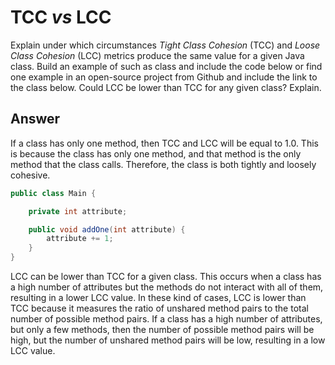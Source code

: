# TCC _vs_ LCC

Explain under which circumstances _Tight Class Cohesion_ (TCC) and _Loose Class Cohesion_ (LCC) metrics produce the same value for a given Java class. Build an example of such as class and include the code below or find one example in an open-source project from Github and include the link to the class below. Could LCC be lower than TCC for any given class? Explain.

## Answer

If a class has only one method, then TCC and LCC will be equal to 1.0. This is because the class has only one method, and that method is the only method that the class calls. Therefore, the class is both tightly and loosely cohesive.

```java
public class Main {

    private int attribute;

    public void addOne(int attribute) {
        attribute += 1;
    }
}
```

LCC can be lower than TCC for a given class. This occurs when a class has a high number of attributes but the methods do not interact with all of them, resulting in a lower LCC value. In these kind of cases, LCC is lower than TCC because it measures the ratio of unshared method pairs to the total number of possible method pairs. If a class has a high number of attributes, but only a few methods, then the number of possible method pairs will be high, but the number of unshared method pairs will be low, resulting in a low LCC value.
